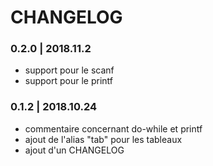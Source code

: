 # CHANGELOG

### 0.2.0 | 2018.11.2
- support pour le scanf
- support pour le printf

### 0.1.2 | 2018.10.24
- commentaire concernant do-while et printf
- ajout de l'alias "tab" pour les tableaux
- ajout d'un CHANGELOG